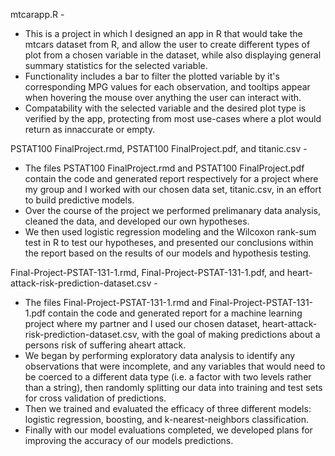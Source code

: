 mtcarapp.R - 
  * This is a project in which I designed an app in R that would take the mtcars dataset from 
    R, and allow the user to create different types of plot from a chosen variable in the dataset, while also displaying 
    general summary statistics for the selected variable.
  * Functionality includes a bar to filter the plotted variable by it's corresponding MPG values for each 
    observation, and tooltips appear when hovering the mouse over anything the user can interact with.
  * Compatability with the selected variable and the desired plot type is verified by the app, protecting from most use-cases 
    where a plot would return as innaccurate or empty.

PSTAT100 FinalProject.rmd, PSTAT100 FinalProject.pdf, and titanic.csv -
  * The files PSTAT100 FinalProject.rmd and PSTAT100 FinalProject.pdf contain the code and generated report 
    respectively for a project where my group and I worked with our chosen data set, titanic.csv, in an effort to build 
    predictive models.  
  * Over the course of the project we performed prelimanary data analysis, cleaned the data, and developed our own 
    hypotheses. 
  * We then used logistic regression modeling and the Wilcoxon rank-sum test in R to test our hypotheses, and presented our 
    conclusions within the report based on the results of our models and hypothesis testing.  

Final-Project-PSTAT-131-1.rmd, Final-Project-PSTAT-131-1.pdf, and heart-attack-risk-prediction-dataset.csv - 
  * The files Final-Project-PSTAT-131-1.rmd and Final-Project-PSTAT-131-1.pdf contain the code and generated report for a
    machine learning project where my partner and I used our chosen dataset, heart-attack-risk-prediction-dataset.csv,
    with the goal of making predictions about a persons risk of suffering aheart attack.
  * We began by performing exploratory data analysis to identify any observations that were incomplete, and any variables
    that would need to be coerced to a different data type (i.e. a factor with two levels rather than a string), then
    randomly splitting our data into training and test sets for cross validation of predictions.
  * Then we trained and evaluated the efficacy of three different models: logistic regression, boosting, and
    k-nearest-neighbors classification.
  * Finally with our model evaluations completed, we developed plans for improving the accuracy of our models predictions.
    
